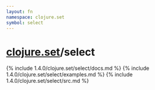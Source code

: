 ```yaml
---
layout: fn
namespace: clojure.set
symbol: select
---
```


# [clojure.set](../)/select

{% include 1.4.0/clojure.set/select/docs.md %}
{% include 1.4.0/clojure.set/select/examples.md %}
{% include 1.4.0/clojure.set/select/src.md %}

